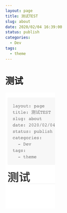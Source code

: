 ```yaml
---
layout: page
title: 测试TEST
slug: about
date: 2020/02/04 16:39:00
status: publish
categories: 
  - Dev
tags: 
  - theme
---
```


# 测试

![image-20210204164530910](../images/TEST/image-20210204164530910.png)